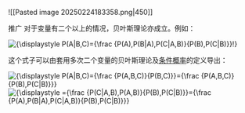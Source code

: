 ![[Pasted image 20250224183358.png|450]]

推广
对于变量有二个以上的情况，贝叶斯理论亦成立。例如：

![{\displaystyle P(A|B,C)={\frac {P(A)\,P(B|A)\,P(C|A,B)}{P(B)\,P(C|B)}}\!}](https://wikimedia.org/api/rest_v1/media/math/render/svg/335b16b7fa5e38b6e5b8d6d2335918553b4652f1)

这个式子可以由套用多次二个变量的贝叶斯理论及[条件概率](https://zh.wikipedia.org/wiki/%E6%A2%9D%E4%BB%B6%E6%A9%9F%E7%8E%87 "条件概率")的定义导出：

![{\displaystyle P(A|B,C)={\frac {P(A,B,C)}{P(B,C)}}={\frac {P(A,B,C)}{P(B)\,P(C|B)}}}](https://wikimedia.org/api/rest_v1/media/math/render/svg/6f4a2c3b5d96a0a2ec8a85855b84eac560738452)
![{\displaystyle ={\frac {P(C|A,B)\,P(A,B)}{P(B)\,P(C|B)}}={\frac {P(A)\,P(B|A)\,P(C|A,B)}{P(B)\,P(C|B)}}}](https://wikimedia.org/api/rest_v1/media/math/render/svg/b213df42e7971ae39242ce739f93d94e4a1ecba7)